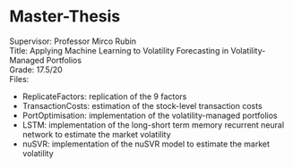 # Master-Thesis
Supervisor: Professor Mirco Rubin <br>
Title: Applying Machine Learning to Volatility Forecasting in Volatility-Managed Portfolios <br>
Grade: 17.5/20 <br>
Files:<br>
- ReplicateFactors: replication of the 9 factors
- TransactionCosts: estimation of the stock-level transaction costs
- PortOptimisation: implementation of the volatility-managed portfolios
- LSTM: implementation of the long-short term memory recurrent neural network to estimate the market volatility
- nuSVR: implementation of the nuSVR model to estimate the market volatility
